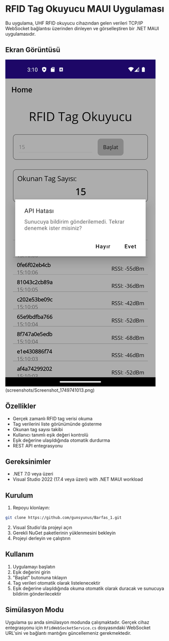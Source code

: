 # RFID Tag Okuyucu MAUI Uygulaması

Bu uygulama, UHF RFID okuyucu cihazından gelen verileri TCP/IP WebSocket bağlantısı üzerinden dinleyen ve görselleştiren bir .NET MAUI uygulamasıdır.

## Ekran Görüntüsü

![RFID Tag Okuyucu Uygulaması](screenshots/Screenshot_1749741010.png)(screenshots/Screenshot_1749741013.png)

## Özellikler

- Gerçek zamanlı RFID tag verisi okuma
- Tag verilerini liste görünümünde gösterme
- Okunan tag sayısı takibi
- Kullanıcı tanımlı eşik değeri kontrolü
- Eşik değerine ulaşıldığında otomatik durdurma
- REST API entegrasyonu

## Gereksinimler

- .NET 7.0 veya üzeri
- Visual Studio 2022 (17.4 veya üzeri) with .NET MAUI workload

## Kurulum

1. Repoyu klonlayın:
```bash
git clone https://github.com/gunsyunus/Barfas_1.git
```

2. Visual Studio'da projeyi açın
3. Gerekli NuGet paketlerinin yüklenmesini bekleyin
4. Projeyi derleyin ve çalıştırın

## Kullanım

1. Uygulamayı başlatın
2. Eşik değerini girin
3. "Başlat" butonuna tıklayın
4. Tag verileri otomatik olarak listelenecektir
5. Eşik değerine ulaşıldığında okuma otomatik olarak duracak ve sunucuya bildirim gönderilecektir

## Simülasyon Modu

Uygulama şu anda simülasyon modunda çalışmaktadır. Gerçek cihaz entegrasyonu için `RfidWebSocketService.cs` dosyasındaki WebSocket URL'sini ve bağlantı mantığını güncellemeniz gerekmektedir. 